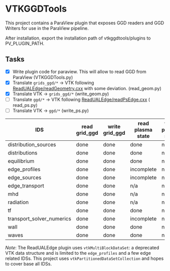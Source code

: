 VTKGGDTools
===========

This project contains a ParaView plugin that exposes GGD readers and GGD Writers for use in the ParaView pipeline.

After installation, export the installation path of vtkggdtools/plugins to PV_PLUGIN_PATH.

Tasks
-----

- [x] Write plugin code for paraview. This will allow to read GGD from ParaView (VTKGGDTools.py)
- [x] Translate `grids_ggd/*` -> VTK
  following [ReadUALEdge/readGeometry.cxx](https://git.iter.org/projects/BND/repos/solps-gui/browse/src/plugins/paraview/readGmtryEdge.cxx)
  with some deviation. (read_geom.py)
- [x] Translate VTK -> `grids_ggd/*` (write_geom.py)
- [ ] Translate `ggd/*` -> VTK
  following [ReadUALEdge/readPsEdge.cxx](https://git.iter.org/projects/BND/repos/solps-gui/browse/src/plugins/paraview/readPsEdge.cxx) (
  read_ps.py)
- [ ] Translate VTK -> `ggd/*` (write_ps.py)

|IDS|  read grid_ggd| write grid_ggd| read plasma state| write plasma state|
|---|---|---|---|---|
|distribution_sources|done|done|done|n/a
|distributions | done |done|done|n/a
|equilibrium| done |done|done|n/a
|edge_profiles| done  |done|incomplete|n/a
|edge_sources| done  |done|incomplete|n/a
|edge_transport| done  |done|n/a|n/a
|mhd| done  |done|n/a|n/a
|radiation| done  |done|n/a|n/a
|tf| done  |done|done|n/a
|transport_solver_numerics| done  |done|incomplete|n/a
|wall| done  |done|done|n/a
|waves| done  |done|done|n/a

*Note*: The ReadUALEdge plugin uses `vtkMultiBlockDataSet`: a deprecated VTK data structure and is limited to
the `edge_profiles` and a few edge related IDSs. This project uses `vtkPartitionedDataSetCollection` and hopes to cover
base all IDSs.
